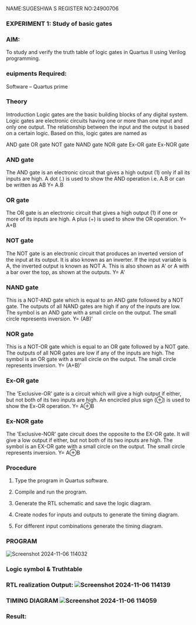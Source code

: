 NAME:SUGESHWA S
REGISTER NO:24900706
### EXPERIMENT 1: Study of basic gates

### AIM: 

To study and verify the truth table of logic gates in Quartus II using Verilog programming.

### euipments Required:

Software – Quartus prime 

### Theory

Introduction Logic gates are the basic building blocks of any digital system. Logic gates are electronic circuits having one or more than one input and only one output. The relationship between the input and the output is based on a certain logic. Based on this, logic gates are named as

AND gate OR gate NOT gate NAND gate NOR gate Ex-OR gate Ex-NOR gate

### AND gate

The AND gate is an electronic circuit that gives a high output (1) only if all its inputs are high. A dot (.) is used to show the AND operation i.e. A.B or can be written as AB
Y= A.B

### OR gate

The OR gate is an electronic circuit that gives a high output (1) if one or more of its inputs are high. A plus (+) is used to show the OR operation.
Y= A+B

### NOT gate

The NOT gate is an electronic circuit that produces an inverted version of the input at its output. It is also known as an inverter. If the input variable is A, the inverted output is known as NOT A. This is also shown as A' or A with a bar over the top, as shown at the outputs.
Y= A'

### NAND gate

This is a NOT-AND gate which is equal to an AND gate followed by a NOT gate. The outputs of all NAND gates are high if any of the inputs are low. The symbol is an AND gate with a small circle on the output. The small circle represents inversion.
Y= (AB)’

### NOR gate

This is a NOT-OR gate which is equal to an OR gate followed by a NOT gate. The outputs of all NOR gates are low if any of the inputs are high. The symbol is an OR gate with a small circle on the output. The small circle represents inversion.
Y= (A+B)’

### Ex-OR gate

The 'Exclusive-OR' gate is a circuit which will give a high output if either, but not both of its two inputs are high. An encircled plus sign (⊕) is used to show the Ex-OR operation.
Y= A⊕B

### Ex-NOR gate

The 'Exclusive-NOR' gate circuit does the opposite to the EX-OR gate. It will give a low output if either, but not both of its two inputs are high. The symbol is an EX-OR gate with a small circle on the output. The small circle represents inversion.
Y= A⊕B

### Procedure

1.	Type the program in Quartus software.

2.	Compile and run the program.

3.	Generate the RTL schematic and save the logic diagram.

4.	Create nodes for inputs and outputs to generate the timing diagram.

5.	For different input combinations generate the timing diagram.


### PROGRAM

 ![Screenshot 2024-11-06 114032](https://github.com/user-attachments/assets/d91a0d90-25f2-4b78-8c30-6244c422e0c2)

 
### Logic symbol & Truthtable


### RTL realization Output: ![Screenshot 2024-11-06 114139](https://github.com/user-attachments/assets/892aa79c-714e-4500-8707-b95e1cf41d96)


### TIMING DIAGRAM ![Screenshot 2024-11-06 114059](https://github.com/user-attachments/assets/8ed62a57-740b-4068-8d41-04902f211da2)


### Result:


